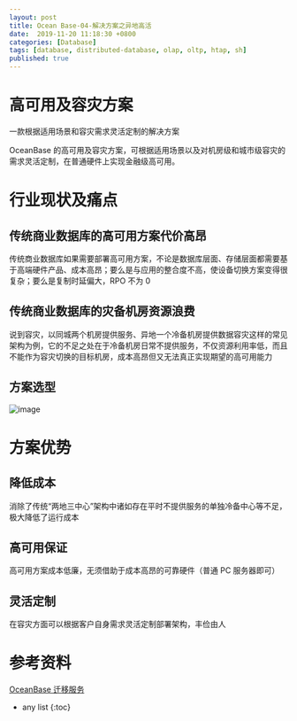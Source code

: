 ```yaml
---
layout: post
title: Ocean Base-04-解决方案之异地高活
date:  2019-11-20 11:18:30 +0800
categories: [Database]
tags: [database, distributed-database, olap, oltp, htap, sh]
published: true
---
```


# 高可用及容灾方案

一款根据适用场景和容灾需求灵活定制的解决方案

OceanBase 的高可用及容灾方案，可根据适用场景以及对机房级和城市级容灾的需求灵活定制，在普通硬件上实现金融级高可用。

# 行业现状及痛点

## 传统商业数据库的高可用方案代价高昂

传统商业数据库如果需要部署高可用方案，不论是数据库层面、存储层面都需要基于高端硬件产品、成本高昂；要么是与应用的整合度不高，使设备切换方案变得很复杂；要么是复制时延偏大，RPO 不为 0

## 传统商业数据库的灾备机房资源浪费

说到容灾，以同城两个机房提供服务、异地一个冷备机房提供数据容灾这样的常见架构为例，它的不足之处在于冷备机房日常不提供服务，不仅资源利用率低，而且不能作为容灾切换的目标机房，成本高昂但又无法真正实现期望的高可用能力

## 方案选型

![image](https://user-images.githubusercontent.com/18375710/69688019-d38a9100-10ff-11ea-82d8-e61537fe1921.png)

# 方案优势

## 降低成本

消除了传统“两地三中心”架构中诸如存在平时不提供服务的单独冷备中心等不足，极大降低了运行成本

## 高可用保证

高可用方案成本低廉，无须借助于成本高昂的可靠硬件（普通 PC 服务器即可）

## 灵活定制

在容灾方面可以根据客户自身需求灵活定制部署架构，丰俭由人

# 参考资料

[OceanBase 迁移服务](https://oceanbase.alipay.com/solution/oms)

* any list
{:toc}

